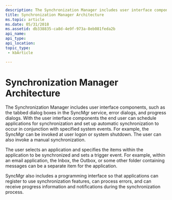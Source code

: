```yaml
---
description: The Synchronization Manager includes user interface components, such as the tabbed dialog boxes in the SyncMgr service, error dialogs, and progress dialogs.
title: Synchronization Manager Architecture
ms.topic: article
ms.date: 05/31/2018
ms.assetid: db338835-ca8d-4e9f-973a-8eb081feda2b
api_name: 
api_type: 
api_location: 
topic_type: 
 - kbArticle

---
```


# Synchronization Manager Architecture

The Synchronization Manager includes user interface components, such as the tabbed dialog boxes in the SyncMgr service, error dialogs, and progress dialogs. With the user interface components the end user can schedule applications for synchronization and set up automatic synchronization to occur in conjunction with specified system events. For example, the SyncMgr can be invoked at user logon or system shutdown. The user can also invoke a manual synchronization.

The user selects an application and specifies the items within the application to be synchronized and sets a trigger event. For example, within an email application, the Inbox, the Outbox, or some other folder containing messages can be a separate item for the application.

SyncMgr also includes a programming interface so that applications can register to use synchronization features, can process errors, and can receive progress information and notifications during the synchronization process.

 

 



